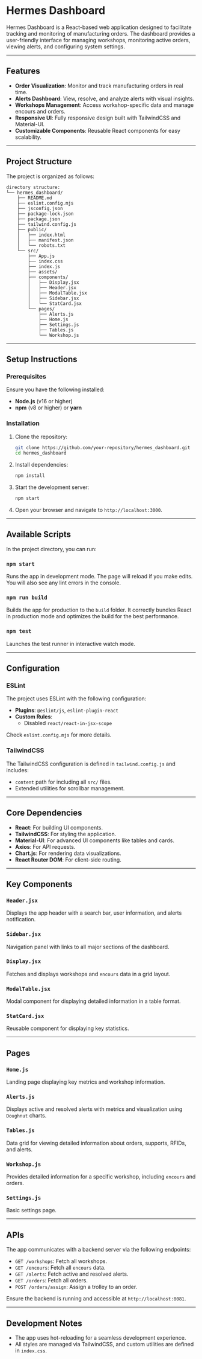 # Hermes Dashboard

Hermes Dashboard is a React-based web application designed to facilitate tracking and monitoring of manufacturing orders. The dashboard provides a user-friendly interface for managing workshops, monitoring active orders, viewing alerts, and configuring system settings.

---

## Features

- **Order Visualization**: Monitor and track manufacturing orders in real time.
- **Alerts Dashboard**: View, resolve, and analyze alerts with visual insights.
- **Workshops Management**: Access workshop-specific data and manage encours and orders.
- **Responsive UI**: Fully responsive design built with TailwindCSS and Material-UI.
- **Customizable Components**: Reusable React components for easy scalability.

---

## Project Structure

The project is organized as follows:

```plaintext
directory structure:
└── hermes_dashboard/
    ├── README.md
    ├── eslint.config.mjs
    ├── jsconfig.json
    ├── package-lock.json
    ├── package.json
    ├── tailwind.config.js
    ├── public/
    │   ├── index.html
    │   ├── manifest.json
    │   └── robots.txt
    └── src/
        ├── App.js
        ├── index.css
        ├── index.js
        ├── assets/
        ├── components/
        │   ├── Display.jsx
        │   ├── Header.jsx
        │   ├── ModalTable.jsx
        │   ├── Sidebar.jsx
        │   └── StatCard.jsx
        └── pages/
            ├── Alerts.js
            ├── Home.js
            ├── Settings.js
            ├── Tables.js
            └── Workshop.js
```

---

## Setup Instructions

### Prerequisites

Ensure you have the following installed:

- **Node.js** (v16 or higher)
- **npm** (v8 or higher) or **yarn**

### Installation

1. Clone the repository:
   ```bash
   git clone https://github.com/your-repository/hermes_dashboard.git
   cd hermes_dashboard
   ```

2. Install dependencies:
   ```bash
   npm install
   ```

3. Start the development server:
   ```bash
   npm start
   ```

4. Open your browser and navigate to `http://localhost:3000`.

---

## Available Scripts

In the project directory, you can run:

### `npm start`

Runs the app in development mode. The page will reload if you make edits. You will also see any lint errors in the console.

### `npm run build`

Builds the app for production to the `build` folder. It correctly bundles React in production mode and optimizes the build for the best performance.

### `npm test`

Launches the test runner in interactive watch mode.

---

## Configuration

### ESLint

The project uses ESLint with the following configuration:

- **Plugins**: `@eslint/js`, `eslint-plugin-react`
- **Custom Rules**:
  - Disabled `react/react-in-jsx-scope`

Check `eslint.config.mjs` for more details.

### TailwindCSS

The TailwindCSS configuration is defined in `tailwind.config.js` and includes:

- `content` path for including all `src/` files.
- Extended utilities for scrollbar management.

---

## Core Dependencies

- **React**: For building UI components.
- **TailwindCSS**: For styling the application.
- **Material-UI**: For advanced UI components like tables and cards.
- **Axios**: For API requests.
- **Chart.js**: For rendering data visualizations.
- **React Router DOM**: For client-side routing.

---

## Key Components

### `Header.jsx`

Displays the app header with a search bar, user information, and alerts notification.

### `Sidebar.jsx`

Navigation panel with links to all major sections of the dashboard.

### `Display.jsx`

Fetches and displays workshops and `encours` data in a grid layout.

### `ModalTable.jsx`

Modal component for displaying detailed information in a table format.

### `StatCard.jsx`

Reusable component for displaying key statistics.

---

## Pages

### `Home.js`

Landing page displaying key metrics and workshop information.

### `Alerts.js`

Displays active and resolved alerts with metrics and visualization using `Doughnut` charts.

### `Tables.js`

Data grid for viewing detailed information about orders, supports, RFIDs, and alerts.

### `Workshop.js`

Provides detailed information for a specific workshop, including `encours` and orders.

### `Settings.js`

Basic settings page.

---

## APIs

The app communicates with a backend server via the following endpoints:

- `GET /workshops`: Fetch all workshops.
- `GET /encours`: Fetch all `encours` data.
- `GET /alerts`: Fetch active and resolved alerts.
- `GET /orders`: Fetch all orders.
- `POST /orders/assign`: Assign a trolley to an order.

Ensure the backend is running and accessible at `http://localhost:8081`.

---

## Development Notes

- The app uses hot-reloading for a seamless development experience.
- All styles are managed via TailwindCSS, and custom utilities are defined in `index.css`.
